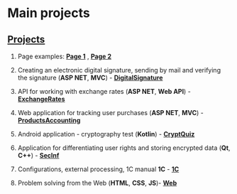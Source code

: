 # Main projects

## [Projects][]
[Projects]: https://smylebifa.github.io/projects.html

1. Page examples: **[Page 1](https://smylebifa.github.io/page1.html)** , **[Page 2](https://smylebifa.github.io/page2.html)**

1. Creating an electronic digital signature, sending by mail and verifying the signature (**ASP NET**, **MVC**) - **[DigitalSignature](https://github.com/smylebifa/CreateAndSendSignatureByGmail)**

1. API for working with exchange rates (**ASP NET**, **Web API**) - **[ExchangeRates](https://github.com/smylebifa/ExchangeRates)**

1. Web application for tracking user purchases (**ASP NET**, **MVC**) - **[ProductsAccounting](https://github.com/smylebifa/ProductsAccounting)** 

1. Android application - cryptography test (**Kotlin**) - **[CryptQuiz](https://github.com/smylebifa/CryptQuiz)**

1. Application for differentiating user rights and storing encrypted data (**Qt**, **C++**) - **[SecInf](https://github.com/smylebifa/SecInf2)**

1. Configurations, external processing, 1C manual **1C** - **[1C](https://github.com/smylebifa/1C)**

1. Problem solving from the Web (**HTML**, **CSS**, **JS**)- **[Web](https://github.com/smylebifa/SolutionsWeb)**
